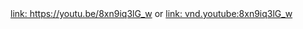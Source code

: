 <html>
<head>
  <meta charset="utf-8">
  <title>JS Bin</title>
</head>
<body>
      <a target="_blank" href="https://youtu.be/8xn9iq3lG_w">link: https://youtu.be/8xn9iq3lG_w</a> or
    <a target="_blank" href="vnd.youtube:8xn9iq3lG_w">link: vnd.youtube:8xn9iq3lG_w</a>
</body>
</html>
